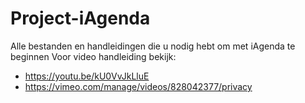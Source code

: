 # Project-iAgenda
Alle bestanden en handleidingen die u nodig hebt om met iAgenda te beginnen
Voor video handleiding bekijk:
- https://youtu.be/kU0VvJkLluE
- https://vimeo.com/manage/videos/828042377/privacy
